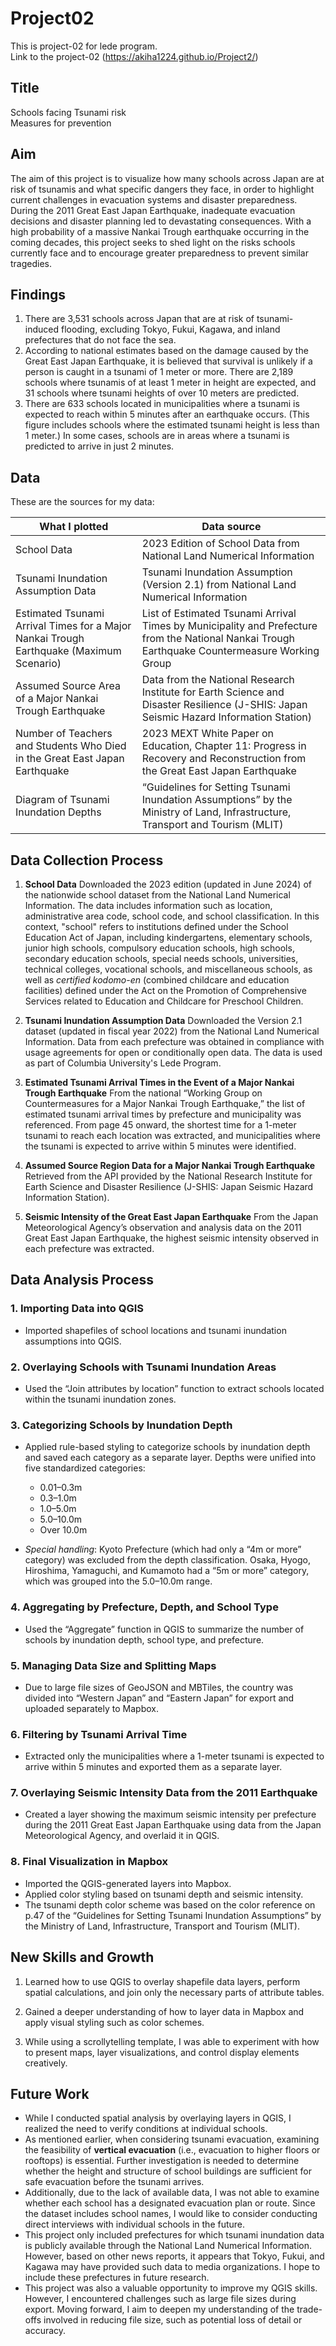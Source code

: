 # Project02

This is project-02 for lede program.
<br>
Link to the project-02 (https://akiha1224.github.io/Project2/)
<br>

## Title

Schools facing Tsunami risk
<br>Measures for prevention

## Aim

The aim of this project is to visualize how many schools across Japan are at risk of tsunamis and what specific dangers they face, in order to highlight current challenges in evacuation systems and disaster preparedness. During the 2011 Great East Japan Earthquake, inadequate evacuation decisions and disaster planning led to devastating consequences. With a high probability of a massive Nankai Trough earthquake occurring in the coming decades, this project seeks to shed light on the risks schools currently face and to encourage greater preparedness to prevent similar tragedies.

## Findings

1. There are 3,531 schools across Japan that are at risk of tsunami-induced flooding, excluding Tokyo, Fukui, Kagawa, and inland prefectures that do not face the sea.
2. According to national estimates based on the damage caused by the Great East Japan Earthquake, it is believed that survival is unlikely if a person is caught in a tsunami of 1 meter or more. There are 2,189 schools where tsunamis of at least 1 meter in height are expected, and 31 schools where tsunami heights of over 10 meters are predicted.
3. There are 633 schools located in municipalities where a tsunami is expected to reach within 5 minutes after an earthquake occurs. (This figure includes schools where the estimated tsunami height is less than 1 meter.) In some cases, schools are in areas where a tsunami is predicted to arrive in just 2 minutes.

## Data

These are the sources for my data:

| What I plotted  | Data source |
| ------------- | ------------- |
| School Data | 2023 Edition of School Data from National Land Numerical Information |
| Tsunami Inundation Assumption Data | Tsunami Inundation Assumption (Version 2.1) from National Land Numerical Information |
| Estimated Tsunami Arrival Times for a Major Nankai Trough Earthquake (Maximum Scenario) | List of Estimated Tsunami Arrival Times by Municipality and Prefecture from the National Nankai Trough Earthquake Countermeasure Working Group |
| Assumed Source Area of a Major Nankai Trough Earthquake | Data from the National Research Institute for Earth Science and Disaster Resilience (J-SHIS: Japan Seismic Hazard Information Station) |
| Number of Teachers and Students Who Died in the Great East Japan Earthquake | 2023 MEXT White Paper on Education, Chapter 11: Progress in Recovery and Reconstruction from the Great East Japan Earthquake |
| Diagram of Tsunami Inundation Depths | “Guidelines for Setting Tsunami Inundation Assumptions” by the Ministry of Land, Infrastructure, Transport and Tourism (MLIT) |

## Data Collection Process

1. **School Data**
   Downloaded the 2023 edition (updated in June 2024) of the nationwide school dataset from the National Land Numerical Information. The data includes information such as location, administrative area code, school code, and school classification. In this context, "school" refers to institutions defined under the School Education Act of Japan, including kindergartens, elementary schools, junior high schools, compulsory education schools, high schools, secondary education schools, special needs schools, universities, technical colleges, vocational schools, and miscellaneous schools, as well as *certified kodomo-en* (combined childcare and education facilities) defined under the Act on the Promotion of Comprehensive Services related to Education and Childcare for Preschool Children.

2. **Tsunami Inundation Assumption Data**
   Downloaded the Version 2.1 dataset (updated in fiscal year 2022) from the National Land Numerical Information. Data from each prefecture was obtained in compliance with usage agreements for open or conditionally open data. The data is used as part of Columbia University's Lede Program.

3. **Estimated Tsunami Arrival Times in the Event of a Major Nankai Trough Earthquake**
   From the national “Working Group on Countermeasures for a Major Nankai Trough Earthquake,” the list of estimated tsunami arrival times by prefecture and municipality was referenced. From page 45 onward, the shortest time for a 1-meter tsunami to reach each location was extracted, and municipalities where the tsunami is expected to arrive within 5 minutes were identified.

4. **Assumed Source Region Data for a Major Nankai Trough Earthquake**
   Retrieved from the API provided by the National Research Institute for Earth Science and Disaster Resilience (J-SHIS: Japan Seismic Hazard Information Station).

5. **Seismic Intensity of the Great East Japan Earthquake**
   From the Japan Meteorological Agency’s observation and analysis data on the 2011 Great East Japan Earthquake, the highest seismic intensity observed in each prefecture was extracted.

## Data Analysis Process

### 1. Importing Data into QGIS

* Imported shapefiles of school locations and tsunami inundation assumptions into QGIS.

### 2. Overlaying Schools with Tsunami Inundation Areas

* Used the “Join attributes by location” function to extract schools located within the tsunami inundation zones.

### 3. Categorizing Schools by Inundation Depth

* Applied rule-based styling to categorize schools by inundation depth and saved each category as a separate layer. Depths were unified into five standardized categories:

  * 0.01–0.3m
  * 0.3–1.0m
  * 1.0–5.0m
  * 5.0–10.0m
  * Over 10.0m
* *Special handling*: Kyoto Prefecture (which had only a “4m or more” category) was excluded from the depth classification. Osaka, Hyogo, Hiroshima, Yamaguchi, and Kumamoto had a “5m or more” category, which was grouped into the 5.0–10.0m range.

### 4. Aggregating by Prefecture, Depth, and School Type

* Used the “Aggregate” function in QGIS to summarize the number of schools by inundation depth, school type, and prefecture.

### 5. Managing Data Size and Splitting Maps

* Due to large file sizes of GeoJSON and MBTiles, the country was divided into “Western Japan” and “Eastern Japan” for export and uploaded separately to Mapbox.

### 6. Filtering by Tsunami Arrival Time

* Extracted only the municipalities where a 1-meter tsunami is expected to arrive within 5 minutes and exported them as a separate layer.

### 7. Overlaying Seismic Intensity Data from the 2011 Earthquake

* Created a layer showing the maximum seismic intensity per prefecture during the 2011 Great East Japan Earthquake using data from the Japan Meteorological Agency, and overlaid it in QGIS.

### 8. Final Visualization in Mapbox

* Imported the QGIS-generated layers into Mapbox.
* Applied color styling based on tsunami depth and seismic intensity.
* The tsunami depth color scheme was based on the color reference on p.47 of the “Guidelines for Setting Tsunami Inundation Assumptions” by the Ministry of Land, Infrastructure, Transport and Tourism (MLIT).

## New Skills and Growth

1. Learned how to use QGIS to overlay shapefile data layers, perform spatial calculations, and join only the necessary parts of attribute tables.

2. Gained a deeper understanding of how to layer data in Mapbox and apply visual styling such as color schemes.

3. While using a scrollytelling template, I was able to experiment with how to present maps, layer visualizations, and control display elements creatively.

## Future Work
* While I conducted spatial analysis by overlaying layers in QGIS, I realized the need to verify conditions at individual schools.
* As mentioned earlier, when considering tsunami evacuation, examining the feasibility of **vertical evacuation** (i.e., evacuation to higher floors or rooftops) is essential. Further investigation is needed to determine whether the height and structure of school buildings are sufficient for safe evacuation before the tsunami arrives.
* Additionally, due to the lack of available data, I was not able to examine whether each school has a designated evacuation plan or route. Since the dataset includes school names, I would like to consider conducting direct interviews with individual schools in the future.
* This project only included prefectures for which tsunami inundation data is publicly available through the National Land Numerical Information. However, based on other news reports, it appears that Tokyo, Fukui, and Kagawa may have provided such data to media organizations. I hope to include these prefectures in future research.
* This project was also a valuable opportunity to improve my QGIS skills. However, I encountered challenges such as large file sizes during export. Moving forward, I aim to deepen my understanding of the trade-offs involved in reducing file size, such as potential loss of detail or accuracy.


